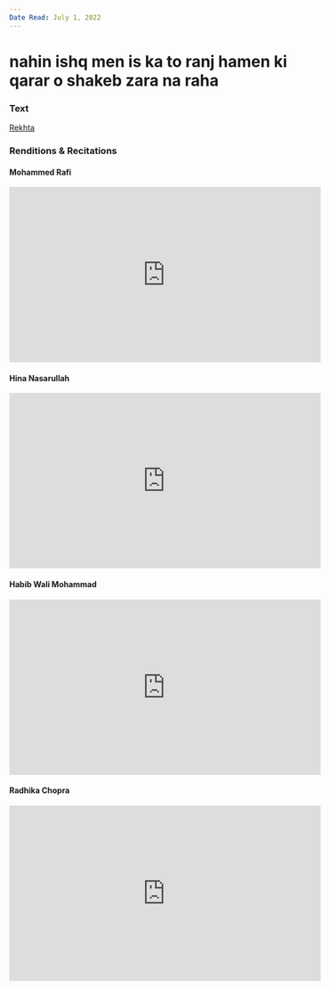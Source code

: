 ```yaml
---
Date Read: July 1, 2022
---
```


# nahin ishq men is ka to ranj hamen ki qarar o shakeb zara na raha

### Text
[Rekhta](https://www.rekhta.org/ghazals/nahiin-ishq-men-is-kaa-to-ranj-hamen-ki-qaraar-o-shakeb-zaraa-na-rahaa-bahadur-shah-zafar-ghazals?lang=ur)

### Renditions & Recitations

#### Mohammed Rafi

<iframe width="560" height="315" src="https://www.youtube.com/embed/gjm17WqJtcI" title="YouTube video player" frameborder="0" allow="accelerometer; autoplay; clipboard-write; encrypted-media; gyroscope; picture-in-picture" allowfullscreen></iframe>

#### Hina Nasarullah

<iframe width="560" height="315" src="https://www.youtube.com/embed/5oOzoGNOkQo" title="YouTube video player" frameborder="0" allow="accelerometer; autoplay; clipboard-write; encrypted-media; gyroscope; picture-in-picture" allowfullscreen></iframe>

#### Habib Wali Mohammad

<iframe width="560" height="315" src="https://www.youtube.com/embed/9dvoqmZa72g" title="YouTube video player" frameborder="0" allow="accelerometer; autoplay; clipboard-write; encrypted-media; gyroscope; picture-in-picture" allowfullscreen></iframe>

#### Radhika Chopra

<iframe width="560" height="315" src="https://www.youtube.com/embed/EksZdALvZ8Y" title="YouTube video player" frameborder="0" allow="accelerometer; autoplay; clipboard-write; encrypted-media; gyroscope; picture-in-picture" allowfullscreen></iframe>

